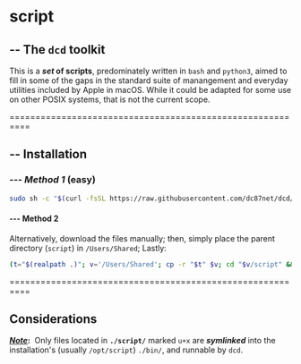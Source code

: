 # script

## -- The `dcd` toolkit
This is a ***set* of scripts**, predominately written in `bash` and `python3`, aimed to
fill in some of the gaps in the standard suite of manangement and everyday utilities included
by Apple in macOS.  While it could be adapted for some use on other POSIX systems, that is not
the current scope.

==========================================================
## -- Installation
### --- ***Method 1*** (easy)
```zsh
sudo sh -c "$(curl -fsSL https://raw.githubusercontent.com/dc87net/dcd/main/webinstall.sh)"
```
#### --- Method 2
Alternatively, download the files manually; then, simply place the parent directory (`script`) in `/Users/Shared`; Lastly:
```zsh
(t="$(realpath .)"; v='/Users/Shared'; cp -r "$t" $v; cd "$v/script" && sudo bash install.sh)
```
==========================================================
## Considerations
<i><u><b>Note</i></u>:</b>&nbsp; Only files located in <b>`./script/`</b> marked 
`u+x` are **_symlinked_** into the installation's (usually `/opt/script`) `./bin/`, and runnable by `dcd`.